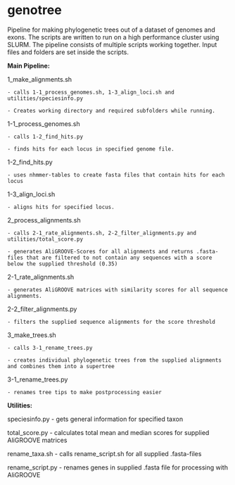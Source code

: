 # genotree

Pipeline for making phylogenetic trees out of a dataset of genomes and exons. The scripts are written to run on a high performance cluster using SLURM.
The pipeline consists of multiple scripts working together. Input files and folders are set inside the scripts.


**Main Pipeline:**

1_make_alignments.sh

    - calls 1-1_process_genomes.sh, 1-3_align_loci.sh and utilities/speciesinfo.py
    
    - Creates working directory and required subfolders while running.


1-1_process_genomes.sh

    - calls 1-2_find_hits.py
    
    - finds hits for each locus in specified genome file.


1-2_find_hits.py

    - uses nhmmer-tables to create fasta files that contain hits for each locus


1-3_align_loci.sh

    - aligns hits for specified locus.


2_process_alignments.sh

    - calls 2-1_rate_alignments.sh, 2-2_filter_alignments.py and utilities/total_score.py
    
    - generates AliGROOVE-Scores for all alignments and returns .fasta-files that are filtered to not contain any sequences with a score below the supplied threshold (0.35)


2-1_rate_alignments.sh

    - generates AliGROOVE matrices with similarity scores for all sequence alignments.


2-2_filter_alignments.py

    - filters the supplied sequence alignments for the score threshold


3_make_trees.sh

    - calls 3-1_rename_trees.py
    
    - creates individual phylogenetic trees from the supplied alignments and combines them into a supertree


3-1_rename_trees.py

    - renames tree tips to make postprocessing easier



**Utilities:**

speciesinfo.py - gets general information for specified taxon

total_score.py - calculates total mean and median scores for supplied AliGROOVE matrices

rename_taxa.sh - calls rename_script.sh for all supplied .fasta-files

rename_script.py - renames genes in supplied .fasta file for processing with AliGROOVE
